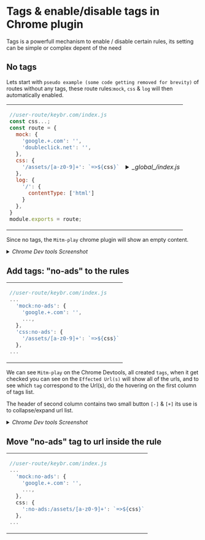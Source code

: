 # Tags & enable/disable tags in Chrome plugin

Tags is a powerfull mechanism to enable / disable certain rules, its setting can be simple or complex depent of the need 

## No tags

Lets start with `pseudo example (some code getting removed for brevity)` of routes without any tags, these route rules:`mock`, `css` & `log`  will then automatically enabled.

<table>
<tr><td>

```js
//user-route/keybr.com/index.js
const css...;
const route = {
  mock: {
    'google.+.com': '',
    'doubleclick.net': '',
  },
  css: { 
    '/assets/[a-z0-9]+': `=>${css}`
  },
  log: {
    '/': {
      contentType: ['html']
    }
  },
}
module.exports = route;
```

</td><td>
<details><summary><i>_global_/index.js</i></summary>

```js
//user-route/_global_/index.js
const route = {
  flag: {
    'referer-reqs': false,
    'no-namespace': false,
    'ws-connect': true,
    'ws-message': true,
  }
}
module.exports = route;
```
</details

</td></tr>
</table>

Since no tags, the `Mitm-play` chrome plugin will show an empty content.

<details><summary><i>Chrome Dev tools Screenshot</i></summary>

![Icon](./tags/01.no-tags.png 'url-match:att width=320px')

</details>

## Add tags: "no-ads" to the rules

<table>
<tr><td>

```js
//user-route/keybr.com/index.js
...
  'mock:no-ads': {
    'google.+.com': '',
    ...,
  },
  'css:no-ads': { 
    '/assets/[a-z0-9]+': `=>${css}`
  },
...
```

</td></tr>
</table>

We can see `Mitm-play` on the Chrome Devtools, all created `tags`, when it get checked you can see on the `Effected Url(s)` will show all of the urls, and to see which `tag` correspond to the Url(s), do the hovering on the first column of tags list.

The header of second column contains two small button `[-]` & `[+]` its use is to collapse/expand url list. 

<details><summary><i>Chrome Dev tools Screenshot</i></summary>

<table>
<tr><td>

![Icon](./tags/02.no-ads-all-checked.png '02.no-ads-all-checked:att width=320px')

</td><td>

![Icon](./tags/02.no-ads-css-checked.png '02.no-ads-css-checked:att width=315px')

</td><td>

![Icon](./tags/02.no-ads-css-expanded.png '02.no-ads-css-expanded:att width=315px')

</td></tr>
</table>

</details>

## Move "no-ads" tag to url inside the rule

<table>
<tr><td>

```js
//user-route/keybr.com/index.js
...
  'mock:no-ads': {
    'google.+.com': '',
    ...,
  },
  css: { 
    ':no-ads:/assets/[a-z0-9]+': `=>${css}`
  },
...
```

</td></tr>
</table>